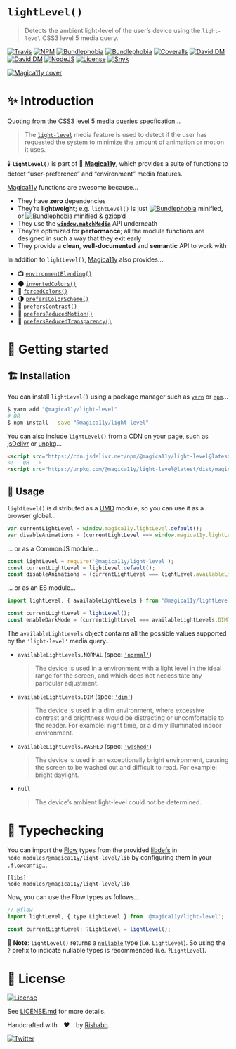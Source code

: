 `lightLevel()`
==============
> Detects the ambient light-level of the user’s device using the `light-level` CSS3 level 5 media query.

[![Travis](https://img.shields.io/travis/com/magica11y/light-level.svg?style=for-the-badge)](https://travis-ci.com/magica11y/light-level)
[![NPM](https://img.shields.io/npm/v/@magica11y/light-level.svg?style=for-the-badge "NPM")](https://www.npmjs.com/package/@magica11y/light-level)
[![Bundlephobia](https://img.shields.io/bundlephobia/min/@magica11y/light-level.svg?style=for-the-badge "Bundle size (minified)")](https://bundlephobia.com/result?p=@magica11y/light-level)
[![Bundlephobia](https://img.shields.io/bundlephobia/minzip/@magica11y/light-level.svg?style=for-the-badge "Bundle size (minified+gzipped)")](https://bundlephobia.com/result?p=@magica11y/light-level)
[![Coveralls](https://img.shields.io/coveralls/github/magica11y/light-level.svg?style=for-the-badge "Test coverage status")](https://coveralls.io/github/magica11y/light-level)
[![David DM](https://img.shields.io/david/magica11y/light-level.svg?style=for-the-badge "Dependencies")](https://david-dm.org/magica11y/light-level)
[![David DM](https://img.shields.io/david/dev/magica11y/light-level.svg?style=for-the-badge "Dev Dependencies")](https://david-dm.org/magica11y/light-level?type=dev)
[![NodeJS](https://img.shields.io/node/v/@magica11y/light-level.svg?style=for-the-badge "Node engine")](https://www.npmjs.com/package/@magica11y/light-level)
[![License](https://img.shields.io/github/license/magica11y/light-level.svg?style=for-the-badge "MIT license")](LICENSE.md)
[![Snyk](https://img.shields.io/snyk/vulnerabilities/github/magica11y/light-level?style=for-the-badge "Snyk vulnerabilities status")](https://snyk.io/test/github/magica11y/light-level?targetFile=package.json)

[![Magica11y cover](https://cdn.jsdelivr.net/gh/magica11y/cauldron@1.0.7/assets/Magica11y-cover.jpg "Magica11y cover")](https://magica11y.github.io)


# :sparkles: Introduction

Quoting from the [CSS3](https://developer.mozilla.org/en-US/docs/Web/CSS/CSS3) [level 5](https://drafts.csswg.org/mediaqueries-5)
[media queries](https://developer.mozilla.org/en-US/docs/Web/CSS/Media_Queries) specfication…

> The [`light-level`](https://drafts.csswg.org/mediaqueries-5/#light-level) media feature
> is used to detect if the user has requested the system to minimize the amount of animation or motion it uses.

:candle: **`lightLevel()`** is part of :crystal_ball: [**Magica11y**](https://magica11y.github.io),
which provides a suite of functions to detect “user-preference” and “environment” media features.

[Magica11y](https://magica11y.github.io) functions are awesome because…
  * They have **zero** dependencies
  * They’re **lightweight**; e.g. `lightLevel()` is just [![Bundlephobia](https://img.shields.io/bundlephobia/min/@magica11y/light-level.svg?style=flat-square&label "Bundle size (minified)")](https://bundlephobia.com/result?p=@magica11y/light-level) minified, or [![Bundlephobia](https://img.shields.io/bundlephobia/minzip/@magica11y/light-level.svg?style=flat-square&label "Bundle size (minified+gzipped)")](https://bundlephobia.com/result?p=@magica11y/light-level) minified & gzipp’d
  * They use the **[`window.matchMedia`](https://developer.mozilla.org/docs/Web/API/Window/matchMedia)** API underneath
  * They’re optimized for **performance**; all the module functions are designed in such a way that they exit early
  * They provide a **clean**, **well-documented** and **semantic** API to work with

In addition to `lightLevel()`, [Magica11y](https://magica11y.github.io) also provides…

  * :tv: [`environmentBlending()`](https://github.com/magica11y/environment-blending)
  * :new_moon: [`invertedColors()`](https://github.com/magica11y/inverted-colors)
  * :art: [`forcedColors()`](https://github.com/magica11y/forced-colors)
  * :last_quarter_moon: [`prefersColorScheme()`](https://github.com/magica11y/prefers-color-scheme)
  * :high_brightness: [`prefersContrast()`](https://github.com/magica11y/prefers-contrast)
  * :roller_coaster: [`prefersReducedMotion()`](https://github.com/magica11y/prefers-reduced-motion)
  * :gem: [`prefersReducedTransparency()`](https://github.com/magica11y/prefers-reduced-transparency)

# :rocket: Getting started

## :building_construction: Installation

You can install `lightLevel()` using a package manager such as [`yarn`](https://yarnpkg.com/en/package/@magica11y/light-level) or [`npm`](https://www.npmjs.com/package/@magica11y/light-level)…

```sh
$ yarn add "@magica11y/light-level"
# OR
$ npm install --save "@magica11y/light-level"
```

You can also include `lightLevel()` from a CDN on your page, such as [jsDelivr](https://www.jsdelivr.com/package/npm/@magica11y/light-level) or [unpkg](https://unpkg.com/@magica11y/light-level)…

```html
<script src="https://cdn.jsdelivr.net/npm/@magica11y/light-level@latest/dist/magica11y.lightLevel.min.js"></script>
<!-- OR -->
<script src="https://unpkg.com/@magica11y/light-level@latest/dist/magica11y.lightLevel.js"></script>
```

## :game_die: Usage

`lightLevel()` is distributed as a [UMD](https://github.com/umdjs/umd) module, so you can use it as a browser global…

```js
var currentLightLevel = window.magica11y.lightLevel.default();
var disableAnimations = (currentLightLevel === window.magica11y.lightLevel.availableLightLevels.DIM);
```

… or as a CommonJS module…

```js
const lightLevel = require('@magica11y/light-level');
const currentLightLevel = lightLevel.default();
const disableAnimations = (currentLightLevel === lightLevel.availableLightLevels.DIM);
```

… or as an ES module…

```js
import lightLevel, { availableLightLevels } from '@magica11y/lightLevel';

const currentLightLevel = lightLevel();
const enableDarkMode = (currentLightLevel === availableLightLevels.DIM);
```

The `availableLightLevels` object contains all the possible values supported by the `'light-level'` media query…

* `availableLightLevels.NORMAL` (spec: [`'normal'`](https://drafts.csswg.org/mediaqueries-5/#valdef-media-light-level-normal))
  > The device is used in a environment with a light level in the ideal range for the screen, and which does not necessitate any particular adjustment.
* `availableLightLevels.DIM` (spec: [`'dim'`](https://drafts.csswg.org/mediaqueries-5/#valdef-media-light-level-dim))
  > The device is used in a dim environment, where excessive contrast and brightness would be distracting or uncomfortable to the reader. For example: night time, or a dimly illuminated indoor environment.
* `availableLightLevels.WASHED` (spec: [`'washed'`](https://drafts.csswg.org/mediaqueries-5/#valdef-media-light-level-washed))
  > The device is used in an exceptionally bright environment, causing the screen to be washed out and difficult to read. For example: bright daylight.
* `null`
  > The device’s ambient light-level could not be determined.


# :checkered_flag: Typechecking

You can import the [Flow](https://flow.org) types from the provided [libdefs](https://flow.org/en/docs/libdefs)
in `node_modules/@magica11y/light-level/lib` by configuring them in your `.flowconfig`…

```
[libs]
node_modules/@magica11y/light-level/lib
```

Now, you can use the Flow types as follows…

```js
// @flow
import lightLevel, { type LightLevel } from '@magica11y/light-level';

const currentLightLevel: ?LightLevel = lightLevel();
```

:tophat: **Note**: `lightLevel()` returns a [`nullable`](https://flow.org/en/docs/types/primitives/#toc-null-and-void)
type (i.e. `LightLevel`). So using the `?` prefix to indicate nullable types is recommended (i.e. `?LightLevel`).


# :scroll: License

[![License](https://img.shields.io/github/license/magica11y/magica11y.svg?style=for-the-badge "MIT license")](LICENSE.md)

See [LICENSE.md](LICENSE.md) for more details.

Handcrafted with :heart: by [Rishabh](https://rishabh.ink).

[![Twitter](https://img.shields.io/twitter/follow/rishabh_ink.svg?style=social)](https://twitter.com/rishabh_ink)

